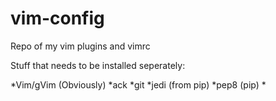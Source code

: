 vim-config
==========

Repo of my vim plugins and vimrc

Stuff that needs to be installed seperately:

*Vim/gVim (Obviously)
*ack
*git
*jedi (from pip)
*pep8 (pip)
*
